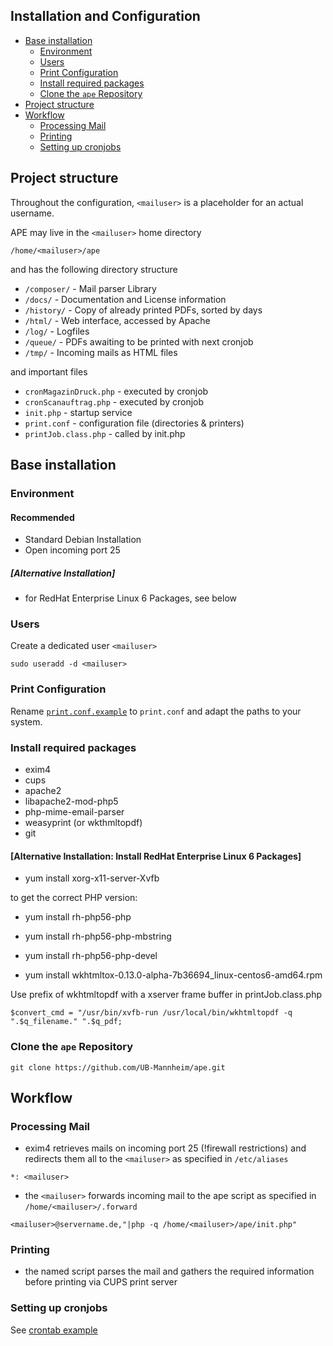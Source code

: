 Installation and Configuration
------------------------------

<!-- BEGIN-MARKDOWN-TOC -->
* [Base installation](#base-installation)
	* [Environment](#environment)
	* [Users](#users)
	* [Print Configuration](#print-configuration)
	* [Install required packages](#install-required-packages)
	* [Clone the `ape` Repository](#clone-the-ape-repository)
* [Project structure](#project-structure)
* [Workflow](#workflow)
	* [Processing Mail](#processing-mail)
	* [Printing](#printing)
	* [Setting up cronjobs](#setting-up-cronjobs)

<!-- END-MARKDOWN-TOC -->

## Project structure

Throughout the configuration, `<mailuser>` is a placeholder for an
actual username.

APE may live in the `<mailuser>` home directory

`/home/<mailuser>/ape`

and has the following directory structure

* `/composer/`    -   Mail parser Library
* `/docs/`        -   Documentation and License information
* `/history/`     -   Copy of already printed PDFs, sorted by days
* `/html/`        -   Web interface, accessed by Apache
* `/log/`         -   Logfiles
* `/queue/`       -   PDFs awaiting to be printed with next cronjob
* `/tmp/`         -   Incoming mails as HTML files

and important files

* `cronMagazinDruck.php`  -   executed by cronjob
* `cronScanauftrag.php`   -   executed by cronjob
* `init.php`              -   startup service
* `print.conf`            -   configuration file (directories & printers)
* `printJob.class.php`    -   called by init.php

## Base installation

### Environment

#### Recommended
- Standard Debian Installation
- Open incoming port 25

##### [Alternative Installation]
- for RedHat Enterprise Linux 6 Packages, see below

### Users

Create a dedicated user `<mailuser>`

```
sudo useradd -d <mailuser>
```

### Print Configuration

Rename [`print.conf.example`](./print.conf.example) to `print.conf`
and adapt the paths to your system.

### Install required packages

- exim4
- cups
- apache2
- libapache2-mod-php5
- php-mime-email-parser
- weasyprint (or wkthmltopdf)
- git

#### [Alternative Installation: Install RedHat Enterprise Linux 6 Packages]
- yum install xorg-x11-server-Xvfb

to get the correct PHP version:
- yum install rh-php56-php
- yum install rh-php56-php-mbstring
- yum install rh-php56-php-devel

- yum install wkhtmltox-0.13.0-alpha-7b36694_linux-centos6-amd64.rpm

Use prefix of wkhtmltopdf with a xserver frame buffer in printJob.class.php
```
$convert_cmd = "/usr/bin/xvfb-run /usr/local/bin/wkhtmltopdf -q ".$q_filename." ".$q_pdf;
```

### Clone the `ape` Repository

```
git clone https://github.com/UB-Mannheim/ape.git
```

## Workflow

### Processing Mail
- exim4 retrieves mails on incoming port 25 (!firewall restrictions)
  and redirects them all to the `<mailuser>` as specified in `/etc/aliases`

```
*: <mailuser>
```

- the `<mailuser>` forwards incoming mail to the ape script as specified
  in `/home/<mailuser>/.forward`

```
<mailuser>@servername.de,"|php -q /home/<mailuser>/ape/init.php"
```

### Printing

- the named script parses the mail and gathers the required
  information before printing via CUPS print server

### Setting up cronjobs

See [crontab example](./examples/config/crontab.debian)
